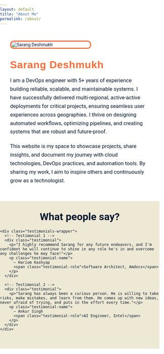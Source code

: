 ```yaml
---
layout: default
title: "About Me"
permalink: /about/
---
```


<div class="about-page">

  <!-- Photo -->
  <div class="about-photo">
    <img src="{{ '/assets/images/photo.png' | relative_url }}" alt="Sarang Deshmukh">
  </div>

  <!-- Bio -->
  <div class="about-bio">
    <h2>Sarang Deshmukh</h2>
    <p>
      I am a DevOps engineer with 5+ years of experience building reliable, scalable, and maintainable systems. I have successfully delivered multi-regional, active-active deployments for critical projects, ensuring seamless user experiences across geographies. I thrive on designing automated workflows, optimizing pipelines, and creating systems that are robust and future-proof.
    </p>
    <p>
      This website is my space to showcase projects, share insights, and document my journey with cloud technologies, DevOps practices, and automation tools. By sharing my work, I aim to inspire others and continuously grow as a technologist.
    </p>
  </div>
</div>

<!-- ================== Testimonials Section ================== -->
<section class="testimonials-section" style="background-color: #EDE9D5; padding: 30px 0px 40px 0px !important;">
  <div class="container">
    <h2 class="testimonials-heading" style="text-align:center; color:#0A192F; margin-bottom: 20px;">What people say?</h2>

    <div class="testimonials-wrapper">
      <!-- Testimonial 1 -->
      <div class="testimonial">
        <p>"I highly recommend Sarang for any future endeavors, and I'm confident he will continue to shine in any role he's in and overcome any challenges he may face!"</p>
        <p class="testimonial-name">
          – Hariom Kashyap
          <span class="testimonial-role">Software Architect, Amdocs</span>
        </p>
      </div>

      <!-- Testimonial 2 -->
      <div class="testimonial">
        <p>"Sarang has always been a curious person. He is willing to take risks, make mistakes, and learn from them. He comes up with new ideas, never afraid of trying, and puts in the effort every time."</p>
        <p class="testimonial-name">
          – Ankur Singh
          <span class="testimonial-role">AI Engineer, Intel</span>
        </p>
      </div>
    </div>
  </div>
</section>

<style>
/* ================== FORCE FULL PAGE BACKGROUND ================== */
html, body {
  background-color: #FFFFFF;
  color: #0A192F;
  margin: 0;
  padding: 0;
  font-family: 'Roboto', sans-serif;
  box-sizing: border-box;
}

/* ================== ABOUT PAGE ================== */
.about-page {
  display: flex;
  flex-wrap: wrap;
  align-items: center;
  gap: 2rem;
  padding: 2rem 2rem 2rem 2rem;
  background: #FFFFFF;
  color: #0A192F;
}

/* Photo */
.about-photo {
  flex: 0 0 250px;
}
.about-photo img {
  width: 100%;
  border-radius: 12px;
  border: 3px solid #FF6B35;
  transition: transform 0.3s ease, box-shadow 0.3s ease;
}

/* Bio */
.about-bio {
  flex: 1 1 500px;
  font-size: 1.05rem;
}
.about-bio h2 {
  font-family: 'Rubik', sans-serif;
  font-size: 2rem;
  color: #FF6B35;
  margin: 0 0 0.5rem;
  letter-spacing: 1px;
}
.about-bio p {
  line-height: 1.6;
  margin-bottom: 1.2rem;
}
.about-bio a {
  color: #FFFFFF;
  text-decoration: none;
  font-weight: 500;
  border-radius: 6px;
  background: linear-gradient(135deg, #FF8C42 0%, #FF6B35 100%);
  padding: 0.6rem 1.2rem;
  display: inline-block;
  transition: background-color 0.3s ease;
  box-shadow: 0 2px 6px rgba(0,0,0,0.2);
}
.about-bio a:hover {
  background: linear-gradient(135deg, #FF6B35 0%, #FF8C42 100%);
}

/* ================== TESTIMONIALS ================== */
.testimonials-section {
  background-color: #F5F1E9;
  padding: 40px 0;
}

.testimonials-heading {
  color: #0A192F;
  font-size: 2rem;
  text-align: center;
  margin: 0 0 40px 0;
}

.testimonials-wrapper {
  display: flex;
  flex-wrap: wrap;
  justify-content: center;
  gap: 10px;
  padding: 0 20px;
  margin-bottom: 0;
}

.testimonial {
  background-color: #FF6B35;
  color: #FFFFFF !important;
  border-radius: 12px;
  padding: 30px 30px;
  box-shadow: 0 4px 15px rgba(0,0,0,0.2);
  flex: 0 1 360px;
  max-width: 360px;
  margin: 10px;
  transition: transform 0.3s ease, box-shadow 0.3s ease;
  border: none;
  position: relative;
  overflow: hidden;
}

.testimonial p {
  margin-bottom: 15px;
  color: #FFFFFF !important;
}

.testimonial-name {
  font-weight: bold;
  color: #FFFFFF !important;
  margin-top: 10px;
}

.testimonial-role {
  display: block;
  font-style: italic;
  color: #EFF6FF !important;
  margin-top: 3px;
}

/* Hover effect */
.testimonial:hover {
  transform: translateY(-5px);
  box-shadow: 0 8px 25px rgba(0,0,0,0.3);
}

/* ================== RESPONSIVE ================== */
@media (max-width: 768px) {
  .about-page {
    flex-direction: column;
    align-items: flex-start;
  }
  .about-photo {
    flex: 0 0 150px;
    margin-bottom: 1.5rem;
  }
  .about-bio {
    text-align: left;
  }
  .testimonials-wrapper {
    flex-direction: column;
    gap: 20px;
  }
  .testimonial {
    max-width: 90%;
    padding: 20px;
    margin: 0 auto;
  }
}

@media (max-width: 480px) {
  .testimonials-wrapper {
    width: 100%;
    padding: 0;
    flex-direction: column;
    align-items: center;
  }

  .testimonial {
    width: 95% !important;
    max-width: 320px !important;
    padding: 14px 16px;
    margin: 12px 0;
    font-size: 1.3rem;
    line-height: 1.5;
    text-align: left;
  }

  .testimonial p {
    margin-bottom: 10px;
  }

  .testimonial-name {
    font-size: 0.95rem;
    margin-top: 8px;
  }

  .testimonial-role {
    font-size: 0.85rem;
  }
}
</style>

